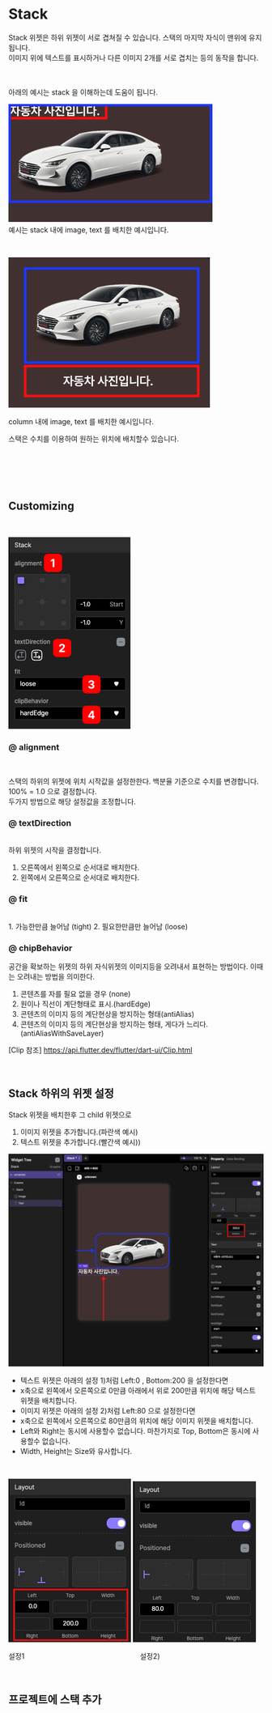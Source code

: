 # Stack
Stack 위젯은 하위 위젯이 서로 겹쳐질 수 있습니다. 스택의 마지막 자식이 맨위에 유지됩니다.
<br/>
이미지 위에 텍스트를 표시하거나 다른 이미지 2개를 서로 겹치는 등의 동작을 합니다. 
 
 <br/> <br/>
아래의 예시는 stack 을 이해하는데 도움이 됩니다.

![](../../../../assets/plate_tabbar/stack03.png)
<br/>
예시는 stack 내에 image, text 를 배치한 예시입니다.


<br/>

![](../../../../assets/plate_tabbar/stack02.png)

column 내에 image, text 를 배치한 예시입니다.
<br/>

스택은 수치를 이용하여 원하는 위치에 배치할수 있습니다.

<br/><br/><br/><br/>

## Customizing
<br/>

![](../../../../assets/plate_tabbar/stack01.png)

### @ alignment
<br/>

스택의 하위의 위젯에 위치 시작값을 설정한한다. 백분율 기준으로 수치를 변경합니다. 100% = 1.0 으로 결정합니다. 
<br/>
두가지 방법으로 해당 설정값을 조정합니다. 

### @ textDirection
<br/>
하위 위젯의 시작을 결정합니다.
<br/>

1. 오른쪽에서 왼쪽으로 순서대로 배치한다.
2. 왼쪽에서 오른쪽으로 순서대로 배치한다.
   
### @ fit
<br/>
1. 가능한만큼 늘어남 (tight)
2. 필요한만큼만 늘어남 (loose)

### @ chipBehavior
공간을 확보하는 위젯의 하위 자식위젯의 이미지등을 오려내서 표현하는 방법이다. 이때는 오려내는 방법을 의미한다.
<br/>
1. 콘텐츠를 자를 필요 없을 경우 (none)
2. 원이나 직선이 계단형태로 표시.(hardEdge)
3. 콘텐츠의 이미지 등의 계단현상을 방지하는 형태(antiAlias)
4. 콘텐츠의 이미지 등의 계단현상을 방지하는 형태, 게다가 느리다.(antiAliasWithSaveLayer)


[Clip 참조] https://api.flutter.dev/flutter/dart-ui/Clip.html

<br/>

## Stack 하위의 위젯 설정
Stack 위젯을 배치한후 그 child 위젯으로

1. 이미지 위젯을 추가합니다.(파란색 예시)
2. 텍스트 위젯을 추가합니다.(빨간색 예시))

![](../../../../assets/plate_tabbar/stack06.png)

- 텍스트 위젯은 아래의 설정 1)처럼 Left:0 , Bottom:200 을 설정한다면 
- x축으로 왼쪽에서 오른쪽으로 0만큼 아래에서 위로 200만큼 위치에 해당 텍스트 위젯을 배치합니다.
- 이미지 위젯은 아래의 설정 2)처럼 Left:80  으로 설정한다면
- x축으로 왼쪽에서 오른쪽으로 80만큼의 위치에 해당 이미지 위젯을 배치합니다.
- Left와 Right는 동시에 사용할수 없습니다. 마찬가지로 Top, Bottom은 동시에 사용할수 없습니다. 
- Width, Height는 Size와 유사합니다. 

<br/>
 
![](../../../../assets/plate_tabbar/stack04.png)
![](../../../../assets/plate_tabbar/stack05.png)
<br/>

설정1  &nbsp;&nbsp;&nbsp;&nbsp;&nbsp;&nbsp;&nbsp;&nbsp;&nbsp;&nbsp;&nbsp;&nbsp;&nbsp;&nbsp;&nbsp;&nbsp;&nbsp;&nbsp;&nbsp;&nbsp;&nbsp;&nbsp;&nbsp;&nbsp;&nbsp;&nbsp;&nbsp;&nbsp;&nbsp;&nbsp;&nbsp;&nbsp;&nbsp;&nbsp;&nbsp;&nbsp;&nbsp;&nbsp;&nbsp;&nbsp;&nbsp;&nbsp;&nbsp;&nbsp;&nbsp;&nbsp;&nbsp;&nbsp;&nbsp;&nbsp;&nbsp;&nbsp;&nbsp;&nbsp;&nbsp;&nbsp;
설정2)

<br/>

## 프로젝트에 스택 추가
